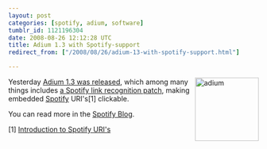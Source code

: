 ```yaml
---
layout: post
categories: [spotify, adium, software]
tumblr_id: 1121196304  
date: 2008-08-26 12:12:28 UTC
title: Adium 1.3 with Spotify-support
redirect_from: ["/2008/08/26/adium-13-with-spotify-support.html"]

---
```


<a href="http://adiumx.com/"><img src="/attachments/2008/08/adium.png" alt="adium" width="128" height="128" class="size-full wp-image-657" align="right" /></a>Yesterday <a href="http://adiumx.com/blog/2008/08/adium-13-what-is-the-air-speed-of-a-flying-duck/">Adium 1.3 was released</a>, which among many things includes <a href="http://trac.adiumx.com/ticket/9200">a Spotify link recognition patch</a>, making embedded <a href="http://www.spotify.com/">Spotify</a> URI's[1] clickable.

You can read more in the <a href="http://blog.spotify.com/archives/2008/08/27/clickable-spotify-uris-in-adium">Spotify Blog</a>.

[1] <a href="http://rsms.me/2007/07/18/an-introduction-to-spotify-uris.html">Introduction to Spotify URI's</a>
